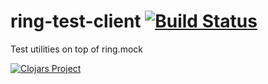 # ring-test-client [![Build Status](https://app.travis-ci.com/clanhr/ring-test-client.svg?branch=master)](https://app.travis-ci.com/clanhr/ring-test-client)

Test utilities on top of ring.mock

[![Clojars Project](http://clojars.org/clanhr/ring-test-client/latest-version.svg)](http://clojars.org/clanhr/ring-test-client)
